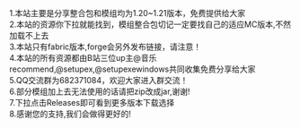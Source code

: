 1.本站主要是分享整合包和模组均为1.20~1.21版本，免费提供给大家               
2.本站的资源你下拉就能找到，模组整合包切记一定要找自己的适应MC版本,不然加载不上去              
3.本站只有fabric版本,forge会另外发布链接，请注意！    
4.本站的所有资源都由B站三位up主@音乐recommend,@setupex,@setupexewindows共同收集免费分享给大家             
5.QQ交流群为682371084，欢迎大家进入群交流！         
6.部分模组加上去无法使用的话请把zip改成jar,谢谢!               
7.下拉点击Releases即可看到更多版本下载选择             
8.感谢您的支持,我们会做得更好的!
